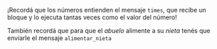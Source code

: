 ¡Recordá que los números entienden el mensaje `times`, que recibe un bloque y lo ejecuta tantas veces como el valor del número! 

También recordá que para que el *abuelo* alimente a su *nieta* tenés que enviarle el mensaje `alimentar_nieta`
